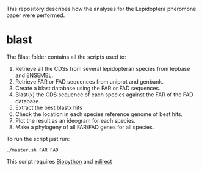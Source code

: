 This repository describes how the analyses for the Lepidoptera pheromone paper were performed. 

# blast

The Blast folder contains all the scripts used to:
1) Retrieve all the CDSs from several lepidopteran species from lepbase and ENSEMBL.
2) Retrieve FAR or FAD sequences from uniprot and genbank.
3) Create a blast database using the FAR or FAD sequences.
4) Blast(x) the CDS sequence of each species against the FAR of the FAD database.
5) Extract the best blastx hits
6) Check the location in each species reference genome of best hits.
7) Plot the result as an ideogram for each species.
8) Make a phylogeny of all FAR/FAD genes for all species.

To run the script just run:
```
./master.sh FAR FAD
```

This script requires [Biopython](http://biopython.org/) and [edirect](https://www.ncbi.nlm.nih.gov/books/NBK179288/)
